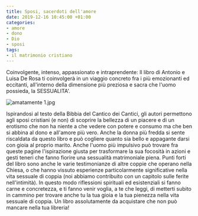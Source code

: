 ```yaml
---
title: Sposi, sacerdoti dell'amore
date: 2019-12-16 10:45:00 +01:00
categories:
- amore
- dono
- Dio
- sposi
tags:
- il matrimonio cristiano
---
```


Coinvolgente, intenso, appassionato e intraprendente: Il libro di Antonio e Luisa De Rosa ti coinvolgerà in un viaggio concreto fra i più emozionanti ed eccitanti, all'interno della dimensione più preziosa e sacra che l'uomo possieda, la SESSUALITA'. 

![amatamente 1.jpg](/uploads/amatamente%201.jpg)

Ispirandosi al testo della Bibbia del Cantico dei Cantici, gli autori permettono agli sposi cristiani (e non) di scoprire la bellezza di un piacere e di un erotismo che non ha niente a che vedere con potere e consumo ma che ben si abbina al dono e all'amore più vero. Anche la donna più fredda si sente riscaldata da questo libro e può cogliere quanto sia bello e appagante darsi con gioia al proprio marito. Anche l'uomo più impulsivo può trovare fra queste pagine l'ispirazione giusta per trasformare la sua focosità in azioni e gesti teneri che fanno fiorire una sessualità matrimoniale piena. Punti forti del libro sono anche le varie testimonianze di altre coppie che operano nella Chiesa, o che hanno vissuto esperienze particolarmente significative nella vita sessuale di coppia (noi abbiamo contribuito con un capitolo sulle ferite nell'intimità). In questo modo riflessioni spirituali ed esistenziali si fanno carne e concretezza, e ti fanno venir voglia, a te che leggi, di metterti subito in cammino per trovare anche tu la tua gioia e la tua pienezza nella vita sessuale di coppia. Un libro assolutamente da acquistare che non può mancare nella tua libreria!
